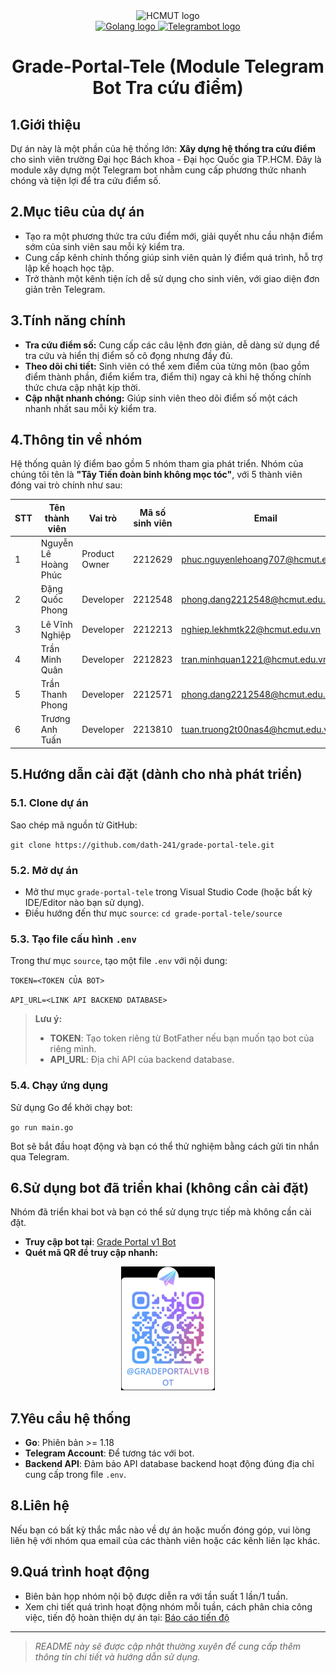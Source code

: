 <div align="center">
   <img src="https://hcmut.edu.vn/img/nhanDienThuongHieu/bk_name_en.png" alt="HCMUT logo" width="700">
</div>
<div align="center">
  <a href="">
    <img src="https://cdn3d.iconscout.com/3d/free/thumb/free-golang-3d-icon-download-in-png-blend-fbx-gltf-file-formats--google-logo-go-programming-language-coding-lang-pack-logos-icons-7578004.png" alt="Golang logo" width="140" height="140">
    <img src="https://telegram-bot-sdk.com/img/hero-logo.png" alt="Telegrambot logo" width="140" height="140">
  </a>
  <h1 align="center"> Grade-Portal-Tele (Module Telegram Bot Tra cứu điểm)</h1>
</div>

## 1.Giới thiệu
Dự án này là một phần của hệ thống lớn: **Xây dựng hệ thống tra cứu điểm** cho sinh viên trường Đại học Bách khoa - Đại học Quốc gia TP.HCM. Đây là module xây dựng một Telegram bot nhằm cung cấp phương thức nhanh chóng và tiện lợi để tra cứu điểm số.

## 2.Mục tiêu của dự án
- Tạo ra một phương thức tra cứu điểm mới, giải quyết nhu cầu nhận điểm sớm của sinh viên sau mỗi kỳ kiểm tra.
- Cung cấp kênh chính thống giúp sinh viên quản lý điểm quá trình, hỗ trợ lập kế hoạch học tập.
- Trở thành một kênh tiện ích dễ sử dụng cho sinh viên, với giao diện đơn giản trên Telegram.

## 3.Tính năng chính
- **Tra cứu điểm số:** Cung cấp các câu lệnh đơn giản, dễ dàng sử dụng để tra cứu và hiển thị điểm số cô đọng nhưng đầy đủ.
- **Theo dõi chi tiết:** Sinh viên có thể xem điểm của từng môn (bao gồm điểm thành phần, điểm kiểm tra, điểm thi) ngay cả khi hệ thống chính thức chưa cập nhật kịp thời.
- **Cập nhật nhanh chóng:** Giúp sinh viên theo dõi điểm số một cách nhanh nhất sau mỗi kỳ kiểm tra.

## 4.Thông tin về nhóm
Hệ thống quản lý điểm bao gồm 5 nhóm tham gia phát triển. Nhóm của chúng tôi tên là **"Tây Tiến đoàn binh không mọc tóc"**, với 5 thành viên đóng vai trò chính như sau:

| STT | Tên thành viên           | Vai trò         | Mã số sinh viên | Email                                                     | GitHub                                       |
|-----|--------------------------|-----------------|-----------------|-----------------------------------------------------------|----------------------------------------------|
| 1   | Nguyễn Lê Hoàng Phúc     | Product Owner   | 2212629         | [phuc.nguyenlehoang707@hcmut.edu.vn](mailto:phuc.nguyenlehoang707@hcmut.edu.vn) | [Huangfu1204](https://github.com/Huangfu1204) |
| 2   | Đặng Quốc Phong          | Developer       | 2212548         | [phong.dang2212548@hcmut.edu.vn](mailto:phong.dang2212548@hcmut.edu.vn)         | [phongdang17183](https://github.com/phongdang17183) |
| 3   | Lê Vĩnh Nghiệp           | Developer       | 2212213         | [nghiep.lekhmtk22@hcmut.edu.vn](mailto:nghiep.lekhmtk22@hcmut.edu.vn)           | [vinhnghiep0811](https://github.com/vinhnghiep0811) |
| 4   | Trần Minh Quân           | Developer       | 2212823         | [tran.minhquan1221@hcmut.edu.vn](mailto:tran.minhquan1221@hcmut.edu.vn)         | [Dopalan](https://github.com/Dopalan)         |
| 5   | Trần Thanh Phong         | Developer       | 2212571         | [phong.dang2212548@hcmut.edu.vn](mailto:phong.dang2212548@hcmut.edu.vn)         | [Rabbit-204](https://github.com/rabbit-204)   |
| 6   | Trương Anh Tuấn          | Developer       | 2213810         | [tuan.truong2t00nas4@hcmut.edu.vn](mailto:tuan.truong2t00nas4@hcmut.edu.vn)     | [tuntrng](https://github.com/tuntrng)         |


## 5.Hướng dẫn cài đặt (dành cho nhà phát triển)

### 5.1. Clone dự án

Sao chép mã nguồn từ GitHub:

`git clone https://github.com/dath-241/grade-portal-tele.git` 

### 5.2. Mở dự án
-   Mở thư mục `grade-portal-tele` trong Visual Studio Code (hoặc bất kỳ IDE/Editor nào bạn sử dụng).
-   Điều hướng đến thư mục `source`:   `cd grade-portal-tele/source` 
    

### 5.3. Tạo file cấu hình `.env`

Trong thư mục `source`, tạo một file `.env` với nội dung:

`TOKEN=<TOKEN CỦA BOT> ` 

`API_URL=<LINK API BACKEND DATABASE>`

> **Lưu ý:**
> -   **TOKEN**: Tạo token riêng từ BotFather nếu bạn muốn tạo bot của riêng mình.
> -   **API_URL**: Địa chỉ API của backend database.

### 5.4. Chạy ứng dụng
Sử dụng Go để khởi chạy bot:

`go run main.go` 

Bot sẽ bắt đầu hoạt động và bạn có thể thử nghiệm bằng cách gửi tin nhắn qua Telegram.



## 6.Sử dụng bot đã triển khai (không cần cài đặt)

Nhóm đã triển khai bot và bạn có thể sử dụng trực tiếp mà không cần cài đặt.

-   **Truy cập bot tại**: [Grade Portal v1 Bot](https://t.me/Gradeportalv1BOT)
-   **Quét mã QR để truy cập nhanh:** 
<div align="center">
  <img src="report/img/QR_TelegramBot.jpg" alt="QR Code Telegram Bot" width="150" />
</div>



## 7.Yêu cầu hệ thống

-   **Go**: Phiên bản >= 1.18
-   **Telegram Account**: Để tương tác với bot.
-   **Backend API**: Đảm bảo API database backend hoạt động đúng địa chỉ cung cấp trong file `.env`.


## 8.Liên hệ
Nếu bạn có bất kỳ thắc mắc nào về dự án hoặc muốn đóng góp, vui lòng liên hệ với nhóm qua email của các thành viên hoặc các kênh liên lạc khác.


## 9.Quá trình hoạt động
- Biên bản họp nhóm nội bộ được diễn ra với tần suất 1 lần/1 tuần.
- Xem chi tiết quá trình hoạt động nhóm mỗi tuần, cách phân chia công việc, tiến độ hoàn thiện dự án tại: [Báo cáo tiến độ](https://github.com/dath-241/grade-portal-tele/blob/main/report/Gerneral_Report.md)

---

> *README này sẽ được cập nhật thường xuyên để cung cấp thêm thông tin chi tiết và hướng dẫn sử dụng.*
